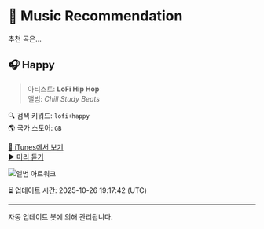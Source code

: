 
# 🎵 Music Recommendation

추천 곡은...

## 🎧 Happy  
> 아티스트: **LoFi Hip Hop**  
> 앨범: _Chill Study Beats_  

🔍 검색 키워드: `lofi+happy`  
🌎 국가 스토어: `GB`

[🔗 iTunes에서 보기](https://music.apple.com/gb/album/happy/1487875150?i=1487875159&uo=4)  
[▶️ 미리 듣기](https://audio-ssl.itunes.apple.com/itunes-assets/AudioPreview115/v4/9e/83/d1/9e83d155-37f3-6eb0-c757-334cc1443a98/mzaf_815913555218092660.plus.aac.p.m4a)

![앨범 아트워크](https://is1-ssl.mzstatic.com/image/thumb/Music115/v4/6d/10/80/6d1080b9-f527-8b44-b84a-e6ee33eb729d/7243.jpg/100x100bb.jpg)

⏳ 업데이트 시간: 2025-10-26 19:17:42 (UTC)

---
자동 업데이트 봇에 의해 관리됩니다.
